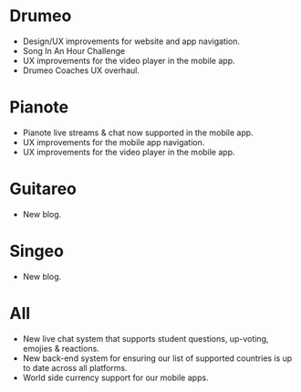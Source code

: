 # Drumeo
- Design/UX improvements for website and app navigation.
- Song In An Hour Challenge
- UX improvements for the video player in the mobile app.
- Drumeo Coaches UX overhaul.

# Pianote
- Pianote live streams & chat now supported in the mobile app.
- UX improvements for the mobile app navigation.
- UX improvements for the video player in the mobile app.

# Guitareo
- New blog.

# Singeo
- New blog.

# All
- New live chat system that supports student questions, up-voting, emojies & reactions.
- New back-end system for ensuring our list of supported countries is up to date across all platforms.
- World side currency support for our mobile apps.